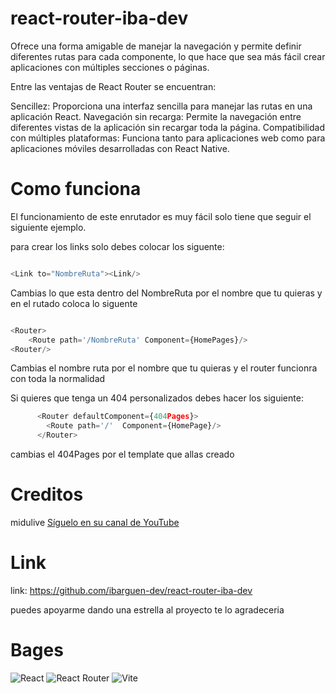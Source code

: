 # react-router-iba-dev
Ofrece una forma amigable de manejar la navegación y permite definir diferentes rutas para cada componente, lo que hace que sea más fácil crear aplicaciones con múltiples secciones o páginas.

Entre las ventajas de React Router se encuentran:

Sencillez: Proporciona una interfaz sencilla para manejar las rutas en una aplicación React.
Navegación sin recarga: Permite la navegación entre diferentes vistas de la aplicación sin recargar toda la página.
Compatibilidad con múltiples plataformas: Funciona tanto para aplicaciones web como para aplicaciones móviles desarrolladas con React Native.

# Como funciona



El funcionamiento de este enrutador es muy fácil solo tiene que seguir el siguiente ejemplo.

para crear los links solo debes colocar los siguente:

```javascript

<Link to="NombreRuta"><Link/>
```

Cambias lo que esta dentro del NombreRuta por el nombre que tu quieras y en el rutado coloca lo siguente
```javascript

<Router>
	<Route path='/NombreRuta' Component={HomePages}/>
<Router/>
```

Cambias el nombre ruta por el nombre que tu quieras y el router funcionra con toda la normalidad 

Si quieres que tenga un 404 personalizados debes hacer los siguiente:

```javascript
      <Router defaultComponent={404Pages}>
        <Route path='/'  Component={HomePage}/>
      </Router>
```

cambias el 404Pages por el template que allas creado


# Creditos 
  midulive
  [Síguelo en su canal de YouTube](https://www.youtube.com/midulive "Síguelo en su canal de YouTube")


# Link
 link: https://github.com/ibarguen-dev/react-router-iba-dev

  puedes apoyarme dando una estrella al proyecto te lo agradeceria 

# Bages
![React](https://img.shields.io/badge/react-%2320232a.svg?style=for-the-badge&logo=react&logoColor=%2361DAFB) ![React Router](https://img.shields.io/badge/React_Router-CA4245?style=for-the-badge&logo=react-router&logoColor=white) ![Vite](https://img.shields.io/badge/vite-%23646CFF.svg?style=for-the-badge&logo=vite&logoColor=white)
